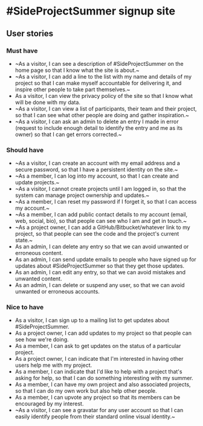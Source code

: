 # \#SideProjectSummer signup site

## User stories

### Must have

- ~As a visitor, I can see a description of \#SideProjectSummer on the home page so that I know what the site is about.~
- ~As a visitor, I can add a line to the list with my name and details of my project so that I can make myself accountable for delivering it, and inspire other people to take part themselves.~
- As a visitor, I can view the privacy policy of the site so that I know what will be done with my data.
- ~As a visitor, I can view a list of participants, their team and their project, so that I can see what other people are doing and gather inspiration.~
- ~As a visitor, I can ask an admin to delete an entry I made in error (request to include enough detail to identify the entry and me as its owner) so that I can get errors corrected.~

### Should have

- ~As a visitor, I can create an account with my email address and a secure password, so that I have a persistent identity on the site.~
- ~As a member, I can log into my account, so that I can create and update projects.~
- ~As a visitor, I cannot create projects until I am logged in, so that the system can manage project ownership and updates.~
- ~As a member, I can reset my password if I forget it, so that I can access my account.~
- ~As a member, I can add public contact details to my account (email, web, social, bio), so that people can see who I am and get in touch.~
- ~As a project owner, I can add a GitHub/Bitbucket/whatever link to my project, so that people can see the code and the project's current state.~
- As an admin, I can delete any entry so that we can avoid unwanted or erroneous content.
- As an admin, I can send update emails to people who have signed up for updates about \#SideProjectSummer so that they get those updates.
- As an admin, I can edit any entry, so that we can avoid mistakes and unwanted content.
- As an admin, I can delete or suspend any user, so that we can avoid unwanted or erroneous accounts.

### Nice to have

- As a visitor, I can sign up to a mailing list to get updates about \#SideProjectSummer.
- As a project owner, I can add updates to my project so that people can see how we're doing.
- As a member, I can ask to get updates on the status of a particular project.
- As a project owner, I can indicate that I'm interested in having other users help me with my project.
- As a member, I can indicate that I'd like to help with a project that's asking for help, so that I can do something interesting with my summer.
- As a member, I can have my own project and also associated projects, so that I can do my own work but also help other people.
- As a member, I can upvote any project so that its members can be encouraged by my interest.
- ~As a visitor, I can see a gravatar for any user account so that I can easily identify people from their standard online visual identity.~
